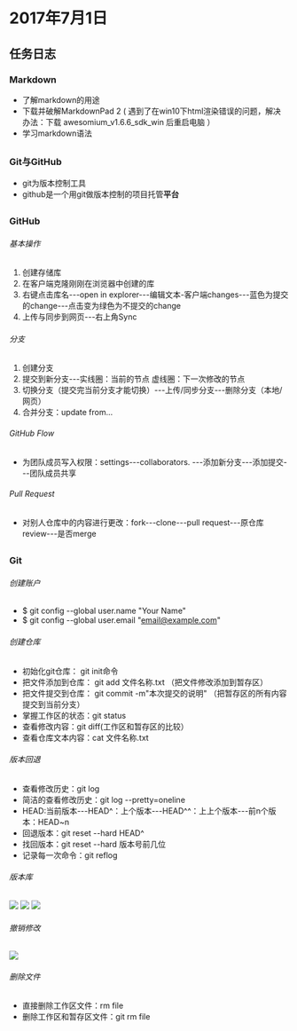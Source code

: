 # 2017年7月1日  
##  
## 任务日志  

### Markdown   

* 了解markdown的用途
* 下载并破解MarkdownPad 2   ( 遇到了在win10下html渲染错误的问题，解决办法：下载 awesomium_v1.6.6_sdk_win 后重启电脑 ）
* 学习markdown语法  

##  
### Git与GitHub  

* git为版本控制工具
* github是一个用git做版本控制的项目托管**平台**

##  
### GitHub  
###### 基本操作   

1. 创建存储库
2. 在客户端克隆刚刚在浏览器中创建的库
3. 右键点击库名---open in explorer---编辑文本-客户端changes---蓝色为提交的change---点击变为绿色为不提交的change
4. 上传与同步到网页---右上角Sync  

###### 分支  

1. 创建分支
2. 提交到新分支---实线圈：当前的节点 虚线圈：下一次修改的节点
3. 切换分支（提交完当前分支才能切换）---上传/同步分支---删除分支（本地/网页）
4. 合并分支：update from...   

###### GitHub Flow   

* 为团队成员写入权限：settings---collaborators.  ---添加新分支---添加提交---团队成员共享  

###### Pull Request   

* 对别人仓库中的内容进行更改：fork---clone---pull request---原仓库review---是否merge  

##  
### Git  
###### 创建账户   

* $ git config --global user.name "Your Name"
* $ git config --global user.email "email@example.com"  

###### 创建仓库   

* 初始化git仓库： git init命令
* 把文件添加到仓库： git add 文件名称.txt  （把文件修改添加到暂存区）
* 把文件提交到仓库： git commit -m"本次提交的说明"  （把暂存区的所有内容提交到当前分支）
* 掌握工作区的状态：git status
* 查看修改内容：git diff(工作区和暂存区的比较）
* 查看仓库文本内容：cat 文件名称.txt   

###### 版本回退   

* 查看修改历史：git log 
* 简洁的查看修改历史：git log --pretty=oneline 
* HEAD:当前版本---HEAD^：上个版本---HEAD^^：上上个版本---前n个版本：HEAD~n
* 回退版本：git reset --hard HEAD^
* 找回版本：git reset --hard 版本号前几位
* 记录每一次命令：git reflog   

###### 版本库   

![]()![](http://i.imgur.com/d6x9BrL.jpg)
![](http://i.imgur.com/uegK5G3.jpg)
![](http://i.imgur.com/ioj2n5A.jpg)

###### 撤销修改   

![](http://i.imgur.com/gVVaTru.png)

###### 删除文件   

* 直接删除工作区文件：rm file
* 删除工作区和暂存区文件：git rm file




